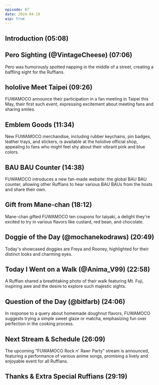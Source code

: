```yaml
---
episode: 87
date: 2024-04-19
wip: true
---
```


## Introduction (05:08)

## Pero Sighting (@VintageCheese) (07:06)

Pero was humorously spotted napping in the middle of a street, creating a baffling sight for the Ruffians.

## hololive Meet Taipei (09:26)

FUWAMOCO announce their participation in a fan meeting in Taipei this May, their first such event, expressing excitement about meeting fans and sharing smiles.

## Emblem Goods (11:34)

New FUWAMOCO merchandise, including rubber keychains, pin badges, leather trays, and stickers, is available at the hololive official shop, appealing to fans who might feel shy about their vibrant pink and blue colors.

## BAU BAU Counter (14:38)

FUWAMOCO introduces a new fan-made website: the global BAU BAU counter, allowing other Ruffians to hear various BAU BAUs from the hosts and share their own.

## Gift from Mane-chan (18:12)

Mane-chan gifted FUWAMOCO ten coupons for taiyaki, a delight they're excited to try in various flavors like custard, red bean, and chocolate.

## Doggie of the Day (@mochanekodraws) (20:49)

Today's showcased doggies are Freya and Rooney, highlighted for their distinct looks and charming eyes.

## Today I Went on a Walk (@Anima_V99) (22:58)

A Ruffian shared a breathtaking photo of their walk featuring Mt. Fuji, inspiring awe and the desire to explore such majestic sights.

## Question of the Day (@bitfarb) (24:06)

In response to a query about homemade doughnut flavors, FUWAMOCO suggests trying a simple sweet glaze or matcha, emphasizing fun over perfection in the cooking process.

## Next Stream & Schedule (26:09)

The upcoming "FUWAMOCO Rock n' Rawr Party" stream is announced, featuring a performance of various anime songs, promising a lively and enjoyable event for all Ruffians.

## Thanks & Extra Special Ruffians (29:19)
